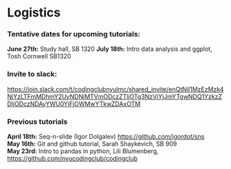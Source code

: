 # Logistics

### Tentative dates for upcoming tutorials:
 
**June 27th:** Study hall, SB 1320
**July 18th:** Intro data analysis and ggplot, Tosh Cornwell SB1320

### Invite to slack:
https://join.slack.com/t/codingclubnyulmc/shared_invite/enQtNjI1MzEzMzk4NjYzLTFmMDhmY2UyNDNjMTVmODczZTljOTg3NzViYjJmYTgwNDQ1YzkzZDljODczNDAyYWU0YjFjOWMwYTkwZDAxOTM


### Previous tutorials

**April 18th:** Seq-n-slide (Igor Dolgalev) https://github.com/igordot/sns  
**May 16th:** Git and github tutorial, Sarah Shaykevich, SB 909   
**May 23rd:** Intro to pandas in python, Lili Blumenberg, https://github.com/nyucodingclub/codingclub
